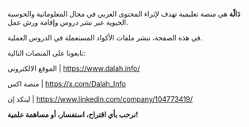 **دَالّة** هي منصة تعليمية تهدف لإثراء المحتوى العربي في مجال المعلوماتية والحوسبة الحيوية عبر نشر دروس وإقامة ورش عمل.

في هذه الصفحة، ننشر ملفات الأكواد المستعملة في الدروس العملية.


تابعونا على المنصات التالية:

الموقع الالكتروني | https://www.dalah.info/

منصة اكس  | https://x.com/Dalah_Info

لينكد إن |  https://www.linkedin.com/company/104773419/


**نرحب بأي اقتراح، استفسار، أو مساهمة علمية!**
